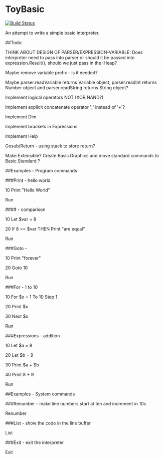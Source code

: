 # ToyBasic

[![Build Status](https://travis-ci.org/bobbarnes1981/ToyBasic.svg?branch=master)](https://travis-ci.org/bobbarnes1981/ToyBasic)

An attempt to write a simple basic interpreter.

##Todo:

THINK ABOUT DESIGN OF PARSER/EXPRESSION-VARIABLE: Does interpreter need to pass into parser or should it be passed into expression.Result(), should we just pass in the IHeap?

Maybe remove variable prefix - is it needed?

Maybe parser.readVariable returns Variable object, parser.readInt returns Number object and parser.readString returns String object?

Implement logical operators NOT (XOR,NAND?)

Implement explicit concatenate operator ';' instead of '+'?

Implement Dim

Implement brackets in Expressions

Implement Help

Gosub/Return - using stack to store return?

Make Extensible? Create Basic.Graphics and move standard commands to Basic.Standard ?

##Examples - Program commands

###Print - hello world

10 Print "Hello World"

Run

###If - comparison

10 Let $var = 8

20 If 8 == $var THEN Print "are equal"

Run

###Goto - 

10 Print "forever"

20 Goto 10

Run

###For - 1 to 10

10 For $x = 1 To 10 Step 1

20 Print $x

30 Next $x

Run

###Expressions - addition

10 Let $a = 8

20 Let $b = 9

30 Print $a + $b

40 Print 8 + 9

Run

##Examples - System commands

###Renumber - make line numbers start at ten and increment in 10s

Renumber

###List - show the code in the line buffer

List

###Exit - exit the interpreter

Exit

